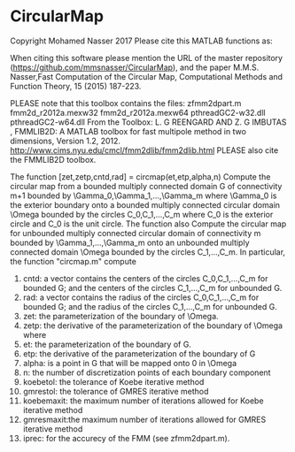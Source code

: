 # CircularMap
Copyright Mohamed Nasser 2017
Please cite this MATLAB functions as:

When citing this software please mention the URL of the master repository 
(https://github.com/mmsnasser/CircularMap), and the paper
M.M.S. Nasser,Fast Computation of the Circular Map, Computational Methods 
and Function Theory, 15 (2015) 187-223.


PLEASE note that this toolbox contains the files:
zfmm2dpart.m
fmm2d_r2012a.mexw32
fmm2d_r2012a.mexw64
pthreadGC2-w32.dll
pthreadGC2-w64.dll
From the Toolbox:
L. G REENGARD AND Z. G IMBUTAS , FMMLIB2D: A MATLAB toolbox for
fast multipole method in two dimensions, Version 1.2, 2012.
http://www.cims.nyu.edu/cmcl/fmm2dlib/fmm2dlib.html
PLEASE also cite the FMMLIB2D toolbox.

The function 
        [zet,zetp,cntd,rad] = circmap(et,etp,alpha,n)
Compute the circular map from a bounded multiply connected domain G of 
connectivity m+1 bounded by \Gamma_0,\Gamma_1,...,\Gamma_m where \Gamma_0
is the exterior boundary onto a bounded multiply connected circular domain 
\Omega bounded by the circles C_0,C_1,...,C_m where C_0 is the exterior circle
and C_0 is the unit circle. The function also Compute the circular map for
unbounded multiply connected circular domain of connectivity m bounded by
\Gamma_1,...,\Gamma_m onto an unbounded multiply connected domain \Omega 
bounded by the circles C_1,...,C_m. 
In particular, the function "circmap.m" compute
1. cntd: a vector contains the centers of the circles C_0,C_1,...,C_m for
bounded G; and the centers of the circles C_1,...,C_m for unbounded G.
2. rad: a vector contains the radius of the circles C_0,C_1,...,C_m for
bounded G; and the radius of the circles C_1,...,C_m for unbounded G.
3. zet: the parameterization of the boundary of \Omega.
4. zetp: the derivative of the parameterization of the boundary of \Omega
 where
1. et: the parameterization of the boundary of G.
2. etp: the derivative of the parameterization of the boundary of G
3. alpha: is a point in G that will be mapped onto 0 in \Omega
4. n: the number of discretization points of each boundary component
5. koebetol: the tolerance of Koebe iterative method
6. gmrestol: the tolerance of GMRES iterative method
7. koebemaxit: the maximum number of iterations allowed for Koebe iterative method
8. gmresmaxit:the maximum number of iterations allowed for GMRES iterative method
9. iprec: for the accurecy of the FMM (see zfmm2dpart.m).

